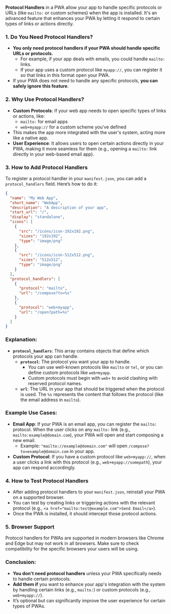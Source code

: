 **Protocol Handlers** in a PWA allow your app to handle specific protocols or URLs (like `mailto:` or custom schemes) when the app is installed. It's an advanced feature that enhances your PWA by letting it respond to certain types of links or actions directly.

### 1. **Do You Need Protocol Handlers?**
   - **You only need protocol handlers if your PWA should handle specific URLs or protocols.** 
     - For example, if your app deals with emails, you could handle `mailto:` links.
     - If your app uses a custom protocol like `myapp://`, you can register it so that links in this format open your PWA.
   - If your PWA does not need to handle any specific protocols, **you can safely ignore this feature**.

### 2. **Why Use Protocol Handlers?**
   - **Custom Protocols**: If your web app needs to open specific types of links or actions, like:
     - `mailto:` for email apps
     - `web+myapp://` for a custom scheme you’ve defined
   - This makes the app more integrated with the user's system, acting more like a native app.
   - **User Experience**: It allows users to open certain actions directly in your PWA, making it more seamless for them (e.g., opening a `mailto:` link directly in your web-based email app).

### 3. **How to Add Protocol Handlers**
   To register a protocol handler in your `manifest.json`, you can add a `protocol_handlers` field. Here’s how to do it:

   ```json
   {
     "name": "My Web App",
     "short_name": "WebApp",
     "description": "A description of your app",
     "start_url": "/",
     "display": "standalone",
     "icons": [
       {
         "src": "/icons/icon-192x192.png",
         "sizes": "192x192",
         "type": "image/png"
       },
       {
         "src": "/icons/icon-512x512.png",
         "sizes": "512x512",
         "type": "image/png"
       }
     ],
     "protocol_handlers": [
       {
         "protocol": "mailto",
         "url": "/compose?to=%s"
       },
       {
         "protocol": "web+myapp",
         "url": "/open?path=%s"
       }
     ]
   }
   ```

   ### Explanation:
   - **`protocol_handlers`**: This array contains objects that define which protocols your app can handle.
     - **`protocol`**: The protocol you want your app to handle.
       - You can use well-known protocols like `mailto` or `tel`, or you can define custom protocols like `web+myapp`.
       - Custom protocols must begin with `web+` to avoid clashing with reserved protocol names.
     - **`url`**: The URL in your app that should be triggered when the protocol is used. The `%s` represents the content that follows the protocol (like the email address in `mailto`).

   ### Example Use Cases:
   - **Email App**: If your PWA is an email app, you can register the `mailto:` protocol. When the user clicks on any `mailto:` link (e.g., `mailto:example@domain.com`), your PWA will open and start composing a new email.
     - Example: `"mailto://example@domain.com"` will open `/compose?to=example@domain.com` in your app.
   - **Custom Protocol**: If you have a custom protocol like `web+myapp://`, when a user clicks a link with this protocol (e.g., `web+myapp://somepath`), your app can respond accordingly.

### 4. **How to Test Protocol Handlers**
   - After adding protocol handlers to your `manifest.json`, reinstall your PWA on a supported browser.
   - You can test by creating links or triggering actions with the relevant protocol (e.g., `<a href="mailto:test@example.com">Send Email</a>`).
   - Once the PWA is installed, it should intercept those protocol actions.

### 5. **Browser Support**
   Protocol handlers for PWAs are supported in modern browsers like Chrome and Edge but may not work in all browsers. Make sure to check compatibility for the specific browsers your users will be using.

### Conclusion:
   - **You don't need protocol handlers** unless your PWA specifically needs to handle certain protocols.
   - **Add them if** you want to enhance your app's integration with the system by handling certain links (e.g., `mailto:`) or custom protocols (e.g., `web+myapp://`).
   - It’s optional but can significantly improve the user experience for certain types of PWAs.
